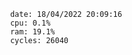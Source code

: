 

                date: 18/04/2022 20:09:16
                cpu: 0.1%
                ram: 19.1%
                cycles: 26040

                         